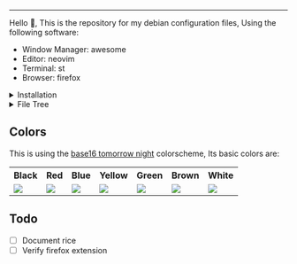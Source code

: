 ---

Hello 👋, This is the repository for my debian configuration files,
Using the following software:
- Window Manager: awesome
- Editor: neovim
- Terminal: st
- Browser: firefox


<details>
<summary>Installation</summary>
<p>

```sh
git clone https://github.com/undefinedDarkness/rice.git # Clone The Repository
cp -r ./.config/* $XDG_CONFIG_HOME/ # Copy configurations (Please backup existing)
```

### Firefox Tabs
1. Toggle [Firefox Extension Verification](https://stackoverflow.com/questions/31952727/how-can-i-disable-signature-checking-for-firefox-add-on)
2. Run `make install` in ./misc/extension
3. Install extension from ./misc/extension/ext.zip (Install from file)

</p>
</details>

<details>
<summary>File Tree</summary>

```sh
📂  rice/
   📂  misc/
      ├ discord.css # Discord theme
      └ phocus-gtk-mod.diff # GTK theme modifications
      📂  extension/ # firefox tabs extension
      📂  scripts/ # personal scripts
         ├ master.sh # scripts to be sourced
         ├ vimStartupTime.sh # vim profiling script
         └ xmodmap.colemak
      📂  wallpapers/ # wallpaper collection
   📂  .config/
      📂  awesome/ # AwesomeWM configuration
         └ rc.lua # init
         📂  components/ # major components
            ├ bar.lua # wibar
            ├ menu.lua # right-click menu
            ├ notifications.lua # notifications
            └ titlebar.lua # titlebar
         📂  misc/ # misc parts 
            ├ firefox.lua # firefox interface
            └ platform.lua # general awesome setup
            📂  keybindings/ # keybindings
               ├ client.lua # for windows
               └ global.lua # global
            📂  libs/ # external libraries
               ├ inspect.lua # lua debugging library
               ├ json.lua # json parsing library
               └ stdlib.lua # personal helpers
               📂  bling/ # bling library
         📂  subcomponents/ # sub-components to be imported by components
            ├ taglist.lua # workspace list
            └ tasklist.lua # app list
         📂  theme/ # awesomewm theme
            └ theme.lua # data file
            📂  assets/ # theme assets
      📂  nvim/ # NeoVim Config
         └ init.lua # init 
         📂  colors/
            └ base16-tomorrow-night.vim # colorscheme
         📂  error_marker/ # custom plugin
         📂  lua/
            ├ auto.vim # auto commands
            ├ bindings.lua # key bindings
            ├ mod.lua # external modules
            └ platform.lua # general vim settings
      📂  procps/
         └ toprc # `top` configuration file
```

</details>

## Colors
This is using the [base16 tomorrow night](http://gg.gg/vyf7h) colorscheme, Its basic colors are:
<table>
<tr>
<th>Black</th>
<th>Red</th>
<th>Blue</th>
<th>Yellow</th>
<th>Green</th>
<th>Brown</th>
<th>White</th>
</tr>
<tr>
<td><img src="https://via.placeholder.com/50/1d1f21/000000?text=+"/></td>
<td><img src="https://via.placeholder.com/50/cc6666/000000?text=+"/></td>
<td><img src="https://via.placeholder.com/50/8abeb7/000000?text=+"/></td>
<td><img src="https://via.placeholder.com/50/f0c674/000000?text=+"/></td>
<td><img src="https://via.placeholder.com/50/b5bd68/000000?text=+"/></td>
<td><img src="https://via.placeholder.com/50/a3685a/000000?text=+"/></td>
<td><img src="https://via.placeholder.com/50/e0e0e0/000000?text=+"/></th>
</tr>
</table>


## Todo
- [ ] Document rice
- [ ] Verify firefox extension
